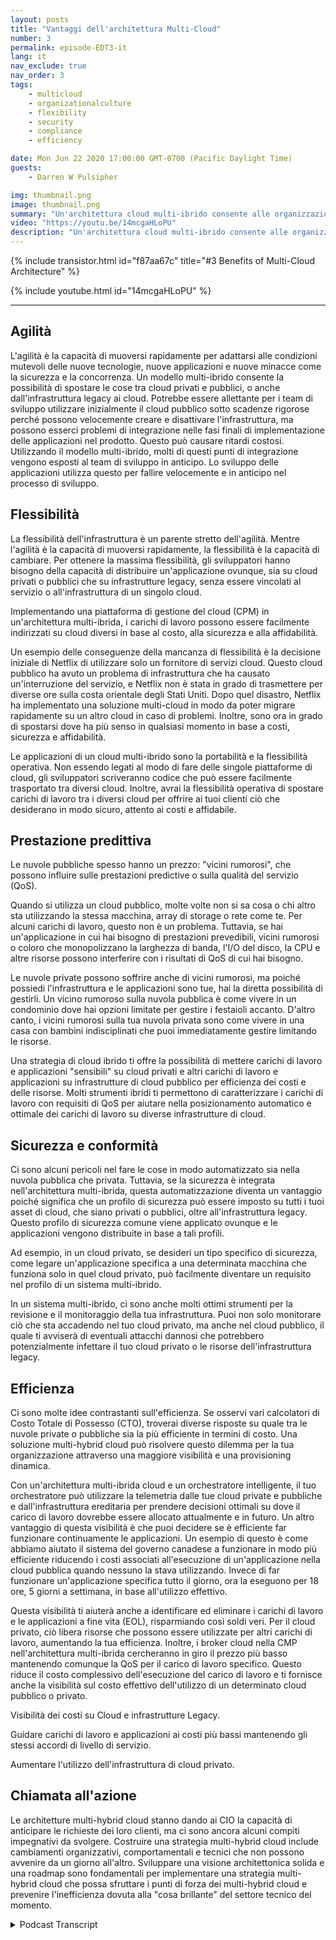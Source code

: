 ```yaml
---
layout: posts
title: "Vantaggi dell'architettura Multi-Cloud"
number: 3
permalink: episode-EDT3-it
lang: it
nav_exclude: true
nav_order: 3
tags:
    - multicloud
    - organizationalculture
    - flexibility
    - security
    - compliance
    - efficiency

date: Mon Jun 22 2020 17:00:00 GMT-0700 (Pacific Daylight Time)
guests:
    - Darren W Pulsipher

img: thumbnail.png
image: thumbnail.png
summary: "Un'architettura cloud multi-ibrido consente alle organizzazioni di sfruttare i vantaggi sia dei cloud privati che pubblici, ottimizzando risorse ed efficienza dei costi. Questo modello presenta cinque principali vantaggi: agilità, flessibilità, prestazioni predittive, sicurezza e conformità ed efficienza."
video: "https://youtu.be/14mcgaHLoPU"
description: "Un'architettura cloud multi-ibrido consente alle organizzazioni di sfruttare i vantaggi sia dei cloud privati che pubblici, ottimizzando risorse ed efficienza dei costi. Questo modello presenta cinque principali vantaggi: agilità, flessibilità, prestazioni predittive, sicurezza e conformità ed efficienza."
---
```


<div>
{% include transistor.html id="f87aa67c" title="#3 Benefits of Multi-Cloud Architecture" %}

{% include youtube.html id="14mcgaHLoPU" %}
</div>

---

## Agilità

L'agilità è la capacità di muoversi rapidamente per adattarsi alle condizioni mutevoli delle nuove tecnologie, nuove applicazioni e nuove minacce come la sicurezza e la concorrenza. Un modello multi-ibrido consente la possibilità di spostare le cose tra cloud privati e pubblici, o anche dall'infrastruttura legacy ai cloud. Potrebbe essere allettante per i team di sviluppo utilizzare inizialmente il cloud pubblico sotto scadenze rigorose perché possono velocemente creare e disattivare l'infrastruttura, ma possono esserci problemi di integrazione nelle fasi finali di implementazione delle applicazioni nel prodotto. Questo può causare ritardi costosi. Utilizzando il modello multi-ibrido, molti di questi punti di integrazione vengono esposti al team di sviluppo in anticipo. Lo sviluppo delle applicazioni utilizza questo per fallire velocemente e in anticipo nel processo di sviluppo.

## Flessibilità

La flessibilità dell'infrastruttura è un parente stretto dell'agilità. Mentre l'agilità è la capacità di muoversi rapidamente, la flessibilità è la capacità di cambiare. Per ottenere la massima flessibilità, gli sviluppatori hanno bisogno della capacità di distribuire un'applicazione ovunque, sia su cloud privati o pubblici che su infrastrutture legacy, senza essere vincolati al servizio o all'infrastruttura di un singolo cloud.

Implementando una piattaforma di gestione del cloud (CPM) in un'architettura multi-ibrida, i carichi di lavoro possono essere facilmente indirizzati su cloud diversi in base al costo, alla sicurezza e alla affidabilità.

Un esempio delle conseguenze della mancanza di flessibilità è la decisione iniziale di Netflix di utilizzare solo un fornitore di servizi cloud. Questo cloud pubblico ha avuto un problema di infrastruttura che ha causato un'interruzione del servizio, e Netflix non è stata in grado di trasmettere per diverse ore sulla costa orientale degli Stati Uniti. Dopo quel disastro, Netflix ha implementato una soluzione multi-cloud in modo da poter migrare rapidamente su un altro cloud in caso di problemi. Inoltre, sono ora in grado di spostarsi dove ha più senso in qualsiasi momento in base a costi, sicurezza e affidabilità.

Le applicazioni di un cloud multi-ibrido sono la portabilità e la flessibilità operativa. Non essendo legati al modo di fare delle singole piattaforme di cloud, gli sviluppatori scriveranno codice che può essere facilmente trasportato tra diversi cloud. Inoltre, avrai la flessibilità operativa di spostare carichi di lavoro tra i diversi cloud per offrire ai tuoi clienti ciò che desiderano in modo sicuro, attento ai costi e affidabile.

## Prestazione predittiva

Le nuvole pubbliche spesso hanno un prezzo: "vicini rumorosi", che possono influire sulle prestazioni predictive o sulla qualità del servizio (QoS).

Quando si utilizza un cloud pubblico, molte volte non si sa cosa o chi altro sta utilizzando la stessa macchina, array di storage o rete come te. Per alcuni carichi di lavoro, questo non è un problema. Tuttavia, se hai un'applicazione in cui hai bisogno di prestazioni prevedibili, vicini rumorosi o coloro che monopolizzano la larghezza di banda, l'I/O del disco, la CPU e altre risorse possono interferire con i risultati di QoS di cui hai bisogno.

Le nuvole private possono soffrire anche di vicini rumorosi, ma poiché possiedi l'infrastruttura e le applicazioni sono tue, hai la diretta possibilità di gestirli. Un vicino rumoroso sulla nuvola pubblica è come vivere in un condominio dove hai opzioni limitate per gestire i festaioli accanto. D'altro canto, i vicini rumorosi sulla tua nuvola privata sono come vivere in una casa con bambini indisciplinati che puoi immediatamente gestire limitando le risorse.

Una strategia di cloud ibrido ti offre la possibilità di mettere carichi di lavoro e applicazioni "sensibili" su cloud privati e altri carichi di lavoro e applicazioni su infrastrutture di cloud pubblico per efficienza dei costi e delle risorse. Molti strumenti ibridi ti permettono di caratterizzare i carichi di lavoro con requisiti di QoS per aiutare nella posizionamento automatico e ottimale dei carichi di lavoro su diverse infrastrutture di cloud.

## Sicurezza e conformità

Ci sono alcuni pericoli nel fare le cose in modo automatizzato sia nella nuvola pubblica che privata. Tuttavia, se la sicurezza è integrata nell'architettura multi-ibrida, questa automatizzazione diventa un vantaggio poiché significa che un profilo di sicurezza può essere imposto su tutti i tuoi asset di cloud, che siano privati o pubblici, oltre all'infrastruttura legacy. Questo profilo di sicurezza comune viene applicato ovunque e le applicazioni vengono distribuite in base a tali profili.

Ad esempio, in un cloud privato, se desideri un tipo specifico di sicurezza, come legare un'applicazione specifica a una determinata macchina che funziona solo in quel cloud privato, può facilmente diventare un requisito nel profilo di un sistema multi-ibrido.

In un sistema multi-ibrido, ci sono anche molti ottimi strumenti per la revisione e il monitoraggio della tua infrastruttura. Puoi non solo monitorare ciò che sta accadendo nel tuo cloud privato, ma anche nel cloud pubblico, il quale ti avviserà di eventuali attacchi dannosi che potrebbero potenzialmente infettare il tuo cloud privato o le risorse dell'infrastruttura legacy.

## Efficienza

Ci sono molte idee contrastanti sull'efficienza. Se osservi vari calcolatori di Costo Totale di Possesso (CTO), troverai diverse risposte su quale tra le nuvole private o pubbliche sia la più efficiente in termini di costo. Una soluzione multi-hybrid cloud può risolvere questo dilemma per la tua organizzazione attraverso una maggiore visibilità e una provisioning dinamica.

Con un'architettura multi-ibrida cloud e un orchestratore intelligente, il tuo orchestratore può utilizzare la telemetria dalle tue cloud private e pubbliche e dall'infrastruttura ereditaria per prendere decisioni ottimali su dove il carico di lavoro dovrebbe essere allocato attualmente e in futuro. Un altro vantaggio di questa visibilità è che puoi decidere se è efficiente far funzionare continuamente le applicazioni. Un esempio di questo è come abbiamo aiutato il sistema del governo canadese a funzionare in modo più efficiente riducendo i costi associati all'esecuzione di un'applicazione nella cloud pubblica quando nessuno la stava utilizzando. Invece di far funzionare un'applicazione specifica tutto il giorno, ora la eseguono per 18 ore, 5 giorni a settimana, in base all'utilizzo effettivo.

Questa visibilità ti aiuterà anche a identificare ed eliminare i carichi di lavoro e le applicazioni a fine vita (EOL), risparmiando così soldi veri. Per il cloud privato, ciò libera risorse che possono essere utilizzate per altri carichi di lavoro, aumentando la tua efficienza. Inoltre, i broker cloud nella CMP nell'architettura multi-ibrida cercheranno in giro il prezzo più basso mantenendo comunque la QoS per il carico di lavoro specifico. Questo riduce il costo complessivo dell'esecuzione del carico di lavoro e ti fornisce anche la visibilità sul costo effettivo dell'utilizzo di un determinato cloud pubblico o privato.

Visibilità dei costi su Cloud e infrastrutture Legacy.

Guidare carichi di lavoro e applicazioni ai costi più bassi mantenendo gli stessi accordi di livello di servizio.

Aumentare l'utilizzo dell'infrastruttura di cloud privato.

## Chiamata all'azione

Le architetture multi-hybrid cloud stanno dando ai CIO la capacità di anticipare le richieste dei loro clienti, ma ci sono ancora alcuni compiti impegnativi da svolgere. Costruire una strategia multi-hybrid cloud include cambiamenti organizzativi, comportamentali e tecnici che non possono avvenire da un giorno all'altro. Sviluppare una visione architettonica solida e una roadmap sono fondamentali per implementare una strategia multi-hybrid cloud che possa sfruttare i punti di forza dei multi-hybrid cloud e prevenire l'inefficienza dovuta alla "cosa brillante" del settore tecnico del momento.



<details>
<summary> Podcast Transcript </summary>

<p></p>

</details>
